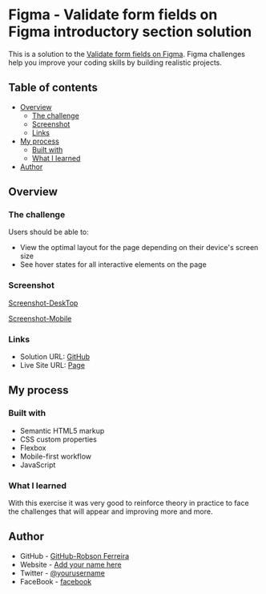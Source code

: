 # Figma - Validate form fields on Figma introductory section solution

This is a solution to the [Validate form fields on Figma](https://www.figma.com/file/zBKnYG9UNdUiIr8ClQTWSG/DESAFIO---HTML%2FCSS%2FJS-INTERMEDI%C3%81RIO?node-id=3-2&t=JG5k1NggdlAU1R4C-0). Figma challenges help you improve your coding skills by building realistic projects. 

## Table of contents

- [Overview](#overview)
  - [The challenge](#the-challenge)
  - [Screenshot](#screenshot)
  - [Links](#links)
- [My process](#my-process)
  - [Built with](#built-with)
  - [What I learned](#what-i-learned)
- [Author](#author)

## Overview

### The challenge

Users should be able to:

- View the optimal layout for the page depending on their device's screen size
- See hover states for all interactive elements on the page

### Screenshot

[Screenshot-DeskTop](./src/image/minha-solucao-validacao.jpg)

[Screenshot-Mobile](./src/image/minha-solucao-validacao-mobile.jpg)

### Links

- Solution URL: [GitHub](https://github.com/robsongeek/validar-formulario.git)
- Live Site URL: [Page](https://robsongeek.github.io/validar-formulario/)

## My process

### Built with

- Semantic HTML5 markup
- CSS custom properties
- Flexbox
- Mobile-first workflow
- JavaScript

### What I learned

With this exercise it was very good to reinforce theory in practice to face the challenges that will appear and improving more and more.

## Author

- GitHub - [GitHub-Robson Ferreira](https://github.com/robsongeek)
- Website - [Add your name here](https://www.your-site.com)
- Twitter - [@yourusername](https://www.twitter.com/yourusername)
- FaceBook - [facebook](https://www.facebook.com)
